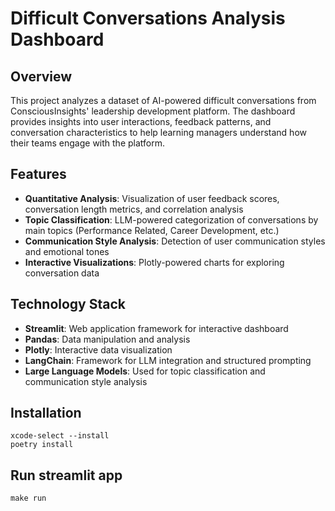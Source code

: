 # Difficult Conversations Analysis Dashboard

## Overview

This project analyzes a dataset of AI-powered difficult conversations from ConsciousInsights' leadership development platform. The dashboard provides insights into user interactions, feedback patterns, and conversation characteristics to help learning managers understand how their teams engage with the platform.

## Features

- **Quantitative Analysis**: Visualization of user feedback scores, conversation length metrics, and correlation analysis
- **Topic Classification**: LLM-powered categorization of conversations by main topics (Performance Related, Career Development, etc.)
- **Communication Style Analysis**: Detection of user communication styles and emotional tones
- **Interactive Visualizations**: Plotly-powered charts for exploring conversation data

## Technology Stack

- **Streamlit**: Web application framework for interactive dashboard
- **Pandas**: Data manipulation and analysis
- **Plotly**: Interactive data visualization
- **LangChain**: Framework for LLM integration and structured prompting
- **Large Language Models**: Used for topic classification and communication style analysis

## Installation

```shell
xcode-select --install
poetry install
```

## Run streamlit app

```shell
make run
```
